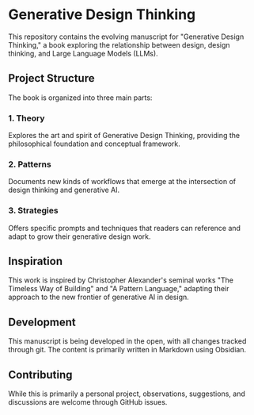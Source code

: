 # Generative Design Thinking

This repository contains the evolving manuscript for "Generative Design Thinking," a book exploring the relationship between design, design thinking, and Large Language Models (LLMs).

## Project Structure

The book is organized into three main parts:

### 1. Theory
Explores the art and spirit of Generative Design Thinking, providing the philosophical foundation and conceptual framework.

### 2. Patterns
Documents new kinds of workflows that emerge at the intersection of design thinking and generative AI.

### 3. Strategies
Offers specific prompts and techniques that readers can reference and adapt to grow their generative design work.

## Inspiration

This work is inspired by Christopher Alexander's seminal works "The Timeless Way of Building" and "A Pattern Language," adapting their approach to the new frontier of generative AI in design.

## Development

This manuscript is being developed in the open, with all changes tracked through git. The content is primarily written in Markdown using Obsidian.

## Contributing

While this is primarily a personal project, observations, suggestions, and discussions are welcome through GitHub issues. 